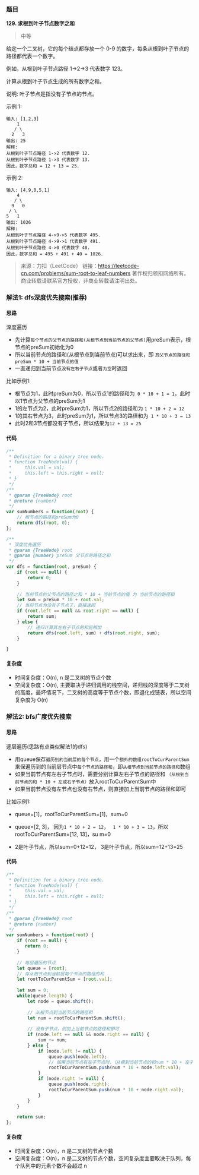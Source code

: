 ### 题目
**129. 求根到叶子节点数字之和**

>中等

给定一个二叉树，它的每个结点都存放一个 0-9 的数字，每条从根到叶子节点的路径都代表一个数字。

例如，从根到叶子节点路径 1->2->3 代表数字 123。

计算从根到叶子节点生成的所有数字之和。

说明: 叶子节点是指没有子节点的节点。

示例 1:
```
输入: [1,2,3]
    1
   / \
  2   3
输出: 25
解释:
从根到叶子节点路径 1->2 代表数字 12.
从根到叶子节点路径 1->3 代表数字 13.
因此，数字总和 = 12 + 13 = 25.
```
示例 2:
```
输入: [4,9,0,5,1]
    4
   / \
  9   0
 / \
5   1
输出: 1026
解释:
从根到叶子节点路径 4->9->5 代表数字 495.
从根到叶子节点路径 4->9->1 代表数字 491.
从根到叶子节点路径 4->0 代表数字 40.
因此，数字总和 = 495 + 491 + 40 = 1026.
```

>来源：力扣（LeetCode）
链接：https://leetcode-cn.com/problems/sum-root-to-leaf-numbers
著作权归领扣网络所有。商业转载请联系官方授权，非商业转载请注明出处。

### 解法1: dfs深度优先搜索(推荐)
#### 思路
深度遍历

* 先计算`每个节点的父节点的路径和(从根节点到当前节点的父节点)`用preSum表示，根节点的preSum初始化为0
* 所以当前节点的路径和(从根节点到当前节点)可以求出来，即 `其父节点的路径和preSum * 10 + 当前节点的值`
* 一直递归到当前节点`没有左右子节点`或者`为空`时返回

比如示例1:
* 根节点为1，此时preSum为0，所以节点1的路径和为` 0 * 10 + 1 = 1`，此时以1节点为父节点的preSum为1
* 1的左节点为2，此时preSum为1，所以节点2的路径和为 `1 * 10 + 2 = 12`
* 1的其右节点为3，此时preSum为1，所以节点3的路径和为` 1 * 10 + 3 = 13`
* 此时2和3节点都没有子节点，所以结果为`12 + 13 = 25`

#### 代码
```javascript
/**
 * Definition for a binary tree node.
 * function TreeNode(val) {
 *     this.val = val;
 *     this.left = this.right = null;
 * }
 */
/**
 * @param {TreeNode} root
 * @return {number}
 */
var sumNumbers = function(root) {
    // 根节点的路径和preSum为0
    return dfs(root, 0);
};

/**
 * 深度优先遍历
 * @param {TreeNode} root
 * @param {number} preSum 父节点的路径之和
 */
var dfs = function(root, preSum) {
    if (root == null) {
        return 0;
    }
    
    // 当前节点的父节点的路径之和 * 10 + 当前节点的值 为 当前节点的路径和
    let sum = preSum * 10 + root.val;
    // 当前节点为没有子节点了，直接返回
    if (root.left == null && root.right == null) {
        return sum;
    } else {
        // 递归计算其左右子节点的和后相加
        return dfs(root.left, sum) + dfs(root.right, sum);
    }

}
```

#### 复杂度
* 时间复杂度：O(n), n 是二叉树的节点个数
* 空间复杂度：O(n), 主要取决于递归调用的栈空间，递归栈的深度等于二叉树的高度，最坏情况下，二叉树的高度等于节点个数，即退化成链表，所以空间复杂度为 O(n)
  
### 解法2: bfs广度优先搜索

#### 思路
逐层遍历(思路有点类似解法1的dfs)

* 用queue保存`遍历到的当前层的每个节点`，用一个`额外的数组rootToCurParentSum`来保遍历到的当前层节点中`每个节点的路径和`，即`从根节点到当前节点的路径和`数组
* 如果当前节点有左右子节点时，需要分别计算左右子节点的路径和 `（从根到当前节点的和 * 10 + 左或右子节点）`放入rootToCurParentSum中
* 如果当前节点没有左节点也没有右节点，则直接加上当前节点的路径和即可

比如示例1:

* queue=[1]，rootToCurParentSum=[1]，sum=0

* queue=[2, 3]， 因为`1 * 10 + 2 = 12`， ` 1 * 10 + 3 = 13`，所以rootToCurParentSum=[12, 13]，su m=0

* 2是叶子节点，所以sum=0+12=12， 3是叶子节点，所以sum=12+13=25

#### 代码

```javascript
/**
 * Definition for a binary tree node.
 * function TreeNode(val) {
 *     this.val = val;
 *     this.left = this.right = null;
 * }
 */
/**
 * @param {TreeNode} root
 * @return {number}
 */
var sumNumbers = function(root) {
    if (root == null) {
       return 0;
    }
    
    // 每层遍历的节点
    let queue = [root];
    // 存从根节点到当前层每个节点的路径的和
    let rootToCurParentSum = [root.val]; 
   
    let sum = 0;
    while(queue.length) {
        let node = queue.shift();
        
        // 从根节点到当前节点的路径和
        let num = rootToCurParentSum.shift();
        
        // 没有子节点，则加上当前节点的路径和即可
        if (node.left == null && node.right == null) {
            sum += num;
        } else {
            if (node.left != null) {
                queue.push(node.left);
                // 如果当前节点有左子节点时，（从根到当前节点的和num * 10 + 左子节点） 即为左子节点的路径和
                rootToCurParentSum.push(num * 10 + node.left.val);
            }
            if (node.right != null) {
                queue.push(node.right);
                rootToCurParentSum.push(num * 10 + node.right.val);
            }
        }
    }

    return sum;
};

```
#### 复杂度
* 时间复杂度：O(n)，n 是二叉树的节点个数
* 空间复杂度：O(n)，n 是二叉树的节点个数，空间复杂度主要取决于队列，每个队列中的元素个数不会超过 n